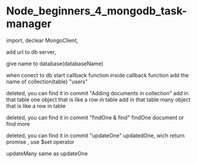 # Node_beginners_4_mongodb_task-manager

import, declear MongoClient,

add url to db server,

give name to database(databaseName)

when conect to db start callback function
inside callback function add the name of collection(table) "users"

deleted, you can find it in commit "Adding documents in collection"
add in that table one object that is like a row in table
add in that table many object that is like a row in table

deleted, you can find it in commit "findOne & find"
findOne document or find more

deleted, you can find it in commit "updateOne"
updatedOne, wich return promise , use \$set operator

updateMany same as updateOne
